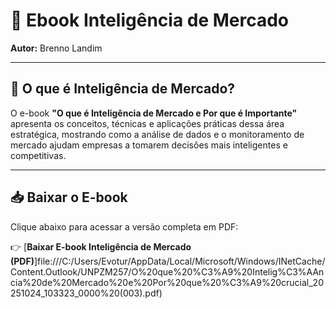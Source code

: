 # 📘 Ebook Inteligência de Mercado  
**Autor:** Brenno Landim  

---

## 🧠 O que é Inteligência de Mercado?

O e-book **"O que é Inteligência de Mercado e Por que é Importante"** apresenta os conceitos, técnicas e aplicações práticas dessa área estratégica, mostrando como a análise de dados e o monitoramento de mercado ajudam empresas a tomarem decisões mais inteligentes e competitivas.  

---

## 📥 Baixar o E-book

Clique abaixo para acessar a versão completa em PDF:  

👉 [**Baixar E-book Inteligência de Mercado (PDF)**]file:///C:/Users/Evotur/AppData/Local/Microsoft/Windows/INetCache/Content.Outlook/UNPZM257/O%20que%20%C3%A9%20Intelig%C3%AAncia%20de%20Mercado%20e%20Por%20que%20%C3%A9%20crucial_20251024_103323_0000%20(003).pdf)


